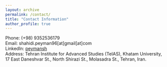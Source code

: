 ```yaml
---
layout: archive
permalink: /contact/
title: "Contact Information"
author_profile: true
---
```


Phone: (+98) 9352536179 <br>
Email: shahidi.peyman96[at]gmail[at]com <br>
LinkedIn: [peymansh](https://www.linkedin.com/in/peymansh) <br>
Address: Tehran Institute for Advanced Studies (TeIAS), Khatam University, 17 East Daneshvar St., North Shirazi St., Molasadra St., Tehran, Iran.
